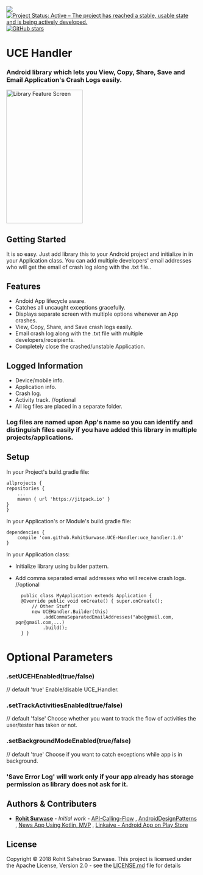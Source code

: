 [![](https://jitpack.io/v/RohitSurwase/UCE-Handler.svg)](https://jitpack.io/#RohitSurwase/UCE-Handler) [![Project Status: Active – The project has reached a stable, usable state and is being actively developed.](http://www.repostatus.org/badges/latest/active.svg)](http://www.repostatus.org/#active) [![GitHub stars](https://img.shields.io/github/stars/RohitSurwase/UCE-Handler.svg?style=social&label=Star)](https://GitHub.com/RohitSurwase/UCE-Handler/stargazers)

# UCE Handler
### Android library which lets you View, Copy, Share, Save and Email Application's Crash Logs easily.

<img src="https://github.com/RohitSurwase/UCE_Handler/raw/master/art/feature_screen.png" alt="Library Feature Screen"   width="200" height="350" title="Library Feature Screen" />

## Getting Started
It is so easy. Just add library this to your Android project and initialize in in your Application class. You can add multiple developers' email addresses who will get the email of crash log along with the .txt file..

## Features
* Andoid App lifecycle aware.
* Catches all uncaught exceptions gracefully.
* Displays separate screen with multiple options whenever an App crashes.
* View, Copy, Share, and Save crash logs easily.
* Email crash log along with the .txt file with multiple developers/receipients.
* Completely close the crashed/unstable Application.

## Logged Information
* Device/mobile info.
* Application info.
* Crash log.
* Activity track. //optional
* All log files are placed in a separate folder.

### Log files are named upon App's name so you can identify and distinguish files easily if you have added this library in multiple projects/applications.

## Setup
In your Project's build.gradle file:

	allprojects {
	repositories {
		...
		maven { url 'https://jitpack.io' }
	}
	}

In your Application's or Module's build.gradle file:


	dependencies {
        compile 'com.github.RohitSurwase.UCE-Handler:uce_handler:1.0'
	}

In your Application class:
* Initialize library using builder pattern.
* Add comma separated email addresses who will receive crash logs. //optional
    
		public class MyApplication extends Application {
		@Override public void onCreate() { super.onCreate();
			// Other Stuff
			new UCEHandler.Builder(this)
				.addCommaSeparatedEmailAddresses("abc@gmail.com, pqr@gmail.com,...)
				.build();
		} }

# Optional Parameters
### .setUCEHEnabled(true/false)
//  default 'true'
Enable/disable UCE_Handler.
### .setTrackActivitiesEnabled(true/false)
//  default 'false'
Choose whether you want to track the flow of activities the user/tester has taken or not.
### .setBackgroundModeEnabled(true/false)
//  default 'true'
Choose if you want to catch exceptions while app is in background.

### 'Save Error Log' will work only if your app already has storage permission as library does not ask for it.

## Authors & Contributers

* [**Rohit Surwase**](https://github.com/RohitSurwase) - *Initial work* - [API-Calling-Flow](https://github.com/RohitSurwase/API-Calling-Flow) , [AndroidDesignPatterns](https://github.com/RohitSurwase/AndroidDesignPatterns) , [News App Using Kotlin, MVP](https://github.com/RohitSurwase/News-Kotlin-MVP) ,  [Linkaive - Android App on Play Store](https://play.google.com/store/apps/details?id=com.rohitss.saveme)

## License
Copyright © 2018 Rohit Sahebrao Surwase.
This project is licensed under the Apache License, Version 2.0 - see the [LICENSE.md](LICENSE.md) file for details